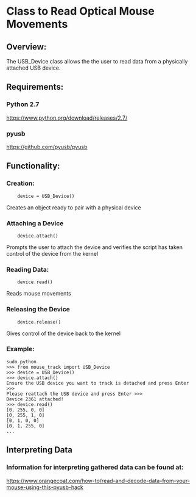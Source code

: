 # Class to Read Optical Mouse Movements

## Overview:
The USB_Device class allows the the user to read data from a
physically attached USB device. 

## Requirements:
###	Python 2.7
https://www.python.org/download/releases/2.7/

###	pyusb
https://github.com/pyusb/pyusb

## Functionality:
### 	Creation: 
```
	device = USB_Device()
```
Creates an object ready to pair with a physical device

###	Attaching a Device
```
	device.attach()
```
Prompts the user to attach the device and verifies the
script has taken control of the device from the kernel

###	Reading Data:
```
	device.read()
```
Reads mouse movements

###	Releasing the Device
```
	device.release()
```
Gives control of the device back to the kernel
			  
###	Example:
``` 
sudo python 
>>> from mouse_track import USB_Device
>>> device = USB_Device()
>>> device.attach()
Ensure the USB device you want to track is detached and press Enter >>>
Please reattach the USB device and press Enter >>>
Device 2361 attached!
>>> device.read()
[0, 255, 0, 0]
[0, 255, 1, 0]
[0, 1, 0, 0]
[0, 1, 255, 0]
...
```

## Interpreting Data
### Information for interpreting gathered data can be found at:
https://www.orangecoat.com/how-to/read-and-decode-data-from-your-mouse-using-this-pyusb-hack

